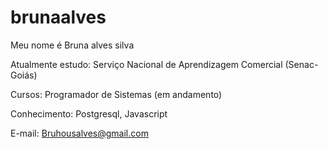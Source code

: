 # brunaalves
Meu nome é Bruna alves silva

Atualmente estudo: Serviço Nacional de Aprendizagem Comercial (Senac-Goiás)

Cursos: Programador de Sistemas (em andamento)

Conhecimento: Postgresql, Javascript

E-mail: Bruhousalves@gmail.com

